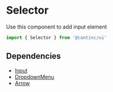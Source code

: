 # Selector

Use this component to add input element

```typescript
import { Selector } from '@cantinc/ui'
```

## Dependencies

- [Input](/ui/interaction/input)
- [DropdownMenu](/ui/popups/dropdown-menu)
- [Arrow](/ui/icons/arrow)
